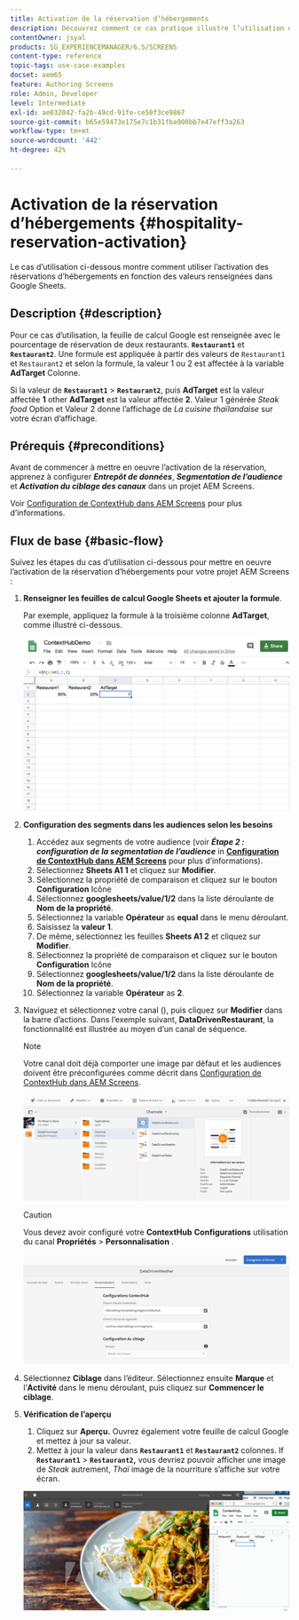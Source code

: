 ```yaml
---
title: Activation de la réservation d’hébergements
description: Découvrez comment ce cas pratique illustre l’utilisation de l’activation des réservations d’hébergements en fonction des valeurs renseignées dans les feuilles de calcul Google Sheets.
contentOwner: jsyal
products: SG_EXPERIENCEMANAGER/6.5/SCREENS
content-type: reference
topic-tags: use-case-examples
docset: aem65
feature: Authoring Screens
role: Admin, Developer
level: Intermediate
exl-id: ae032042-fa2b-49cd-91fe-ce50f3ce9867
source-git-commit: b65e59473e175e7c1b31fba900bb7e47eff3a263
workflow-type: tm+mt
source-wordcount: '442'
ht-degree: 42%

---
```


# Activation de la réservation d’hébergements {#hospitality-reservation-activation}

Le cas d’utilisation ci-dessous montre comment utiliser l’activation des réservations d’hébergements en fonction des valeurs renseignées dans Google Sheets.

## Description {#description}

Pour ce cas d’utilisation, la feuille de calcul Google est renseignée avec le pourcentage de réservation de deux restaurants. **`Restaurant1`** et **`Restaurant2`**. Une formule est appliquée à partir des valeurs de `Restaurant1` et `Restaurant2` et selon la formule, la valeur 1 ou 2 est affectée à la variable **AdTarget** Colonne.

Si la valeur de **`Restaurant1`** > **`Restaurant2`**, puis **AdTarget** est la valeur affectée **1** other **AdTarget** est la valeur affectée **2**. Valeur 1 générée *Steak food* Option et Valeur 2 donne l’affichage de *La cuisine thaïlandaise* sur votre écran d’affichage.

## Prérequis {#preconditions}

Avant de commencer à mettre en oeuvre l’activation de la réservation, apprenez à configurer ***Entrepôt de données***, ***Segmentation de l’audience*** et ***Activation du ciblage des canaux*** dans un projet AEM Screens.

Voir [Configuration de ContextHub dans AEM Screens](configuring-context-hub.md) pour plus d’informations.

## Flux de base {#basic-flow}

Suivez les étapes du cas d’utilisation ci-dessous pour mettre en oeuvre l’activation de la réservation d’hébergements pour votre projet AEM Screens :

1. **Renseigner les feuilles de calcul Google Sheets et ajouter la formule**.

   Par exemple, appliquez la formule à la troisième colonne **AdTarget**, comme illustré ci-dessous.

   ![screen_shot_2019-04-29at94132am](assets/screen_shot_2019-04-29at94132am.png)

1. **Configuration des segments dans les audiences selon les besoins**

   1. Accédez aux segments de votre audience (voir ***Étape 2 : configuration de la segmentation de l’audience*** in **[Configuration de ContextHub dans AEM Screens](configuring-context-hub.md)** pour plus d’informations).
   1. Sélectionnez **Sheets A1 1** et cliquez sur **Modifier**.
   1. Sélectionnez la propriété de comparaison et cliquez sur le bouton **Configuration** Icône
   1. Sélectionnez **googlesheets/value/1/2** dans la liste déroulante de **Nom de la propriété**.
   1. Sélectionnez la variable **Opérateur** as **equal** dans le menu déroulant.
   1. Saisissez la **valeur** **1**.
   1. De même, sélectionnez les feuilles **Sheets A1 2** et cliquez sur **Modifier**.
   1. Sélectionnez la propriété de comparaison et cliquez sur le bouton **Configuration** Icône
   1. Sélectionnez **googlesheets/value/1/2** dans la liste déroulante de **Nom de la propriété**.
   1. Sélectionnez la variable **Opérateur** as **2**.

1. Naviguez et sélectionnez votre canal (), puis cliquez sur **Modifier** dans la barre d’actions. Dans l’exemple suivant, **DataDrivenRestaurant**, la fonctionnalité est illustrée au moyen d’un canal de séquence.

   >[!NOTE]
   >
   >Votre canal doit déjà comporter une image par défaut et les audiences doivent être préconfigurées comme décrit dans [Configuration de ContextHub dans AEM Screens](configuring-context-hub.md).

   ![screen_shot_2019-05-08at14652pm](assets/screen_shot_2019-05-08at14652pm.png)

   >[!CAUTION]
   >
   >Vous devez avoir configuré votre **ContextHub** **Configurations** utilisation du canal **Propriétés** > **Personnalisation** .

   ![screen_shot_2019-05-08at114106am](assets/screen_shot_2019-05-08at114106am.png)

1. Sélectionnez **Ciblage** dans l’éditeur. Sélectionnez ensuite **Marque** et l’**Activité** dans le menu déroulant, puis cliquez sur **Commencer le ciblage**.
1. **Vérification de l’aperçu**

   1. Cliquez sur **Aperçu.** Ouvrez également votre feuille de calcul Google et mettez à jour sa valeur.
   1. Mettez à jour la valeur dans **`Restaurant1`** et **`Restaurant2`** colonnes. If **`Restaurant1`** > **`Restaurant2`,** vous devriez pouvoir afficher une image de *Steak* autrement, *Thaï* image de la nourriture s’affiche sur votre écran.

   ![result5](assets/result5.gif)
